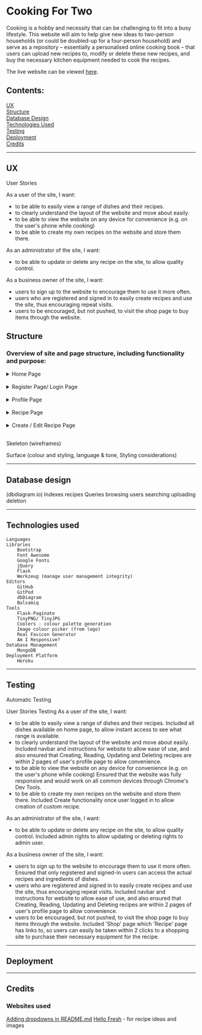 # Cooking For Two

Cooking is a hobby and necessity that can be challenging to fit into a busy lifestyle.  This website will aim to help give new ideas to two-person households (or could be doubled-up for a four-person household) and serve as a repository – essentially a personalised online cooking book – that users can upload new recipes to, modify or delete these new recipes, and buy the necessary kitchen equipment needed to cook the recipes.

The live website can be viewed [here](https://cooking-for-two.herokuapp.com/).

## Contents:
[UX](#ux)<br>
[Structure](#structure)<br>
[Database Design](#database-design)<br>
[Technologies Used](#technologies-used)<br>
[Testing](#testing)<br>
[Deployment](#deployment)<br>
[Credits](#credits)

-----

## UX
User Stories

As a user of the site, I want:
- to be able to easily view a range of dishes and their recipes.
- to clearly understand the layout of the website and move about easily.
- to be able to view the website on any device for convenience (e.g. on the user's phone while cooking)
- to be able to create my own recipes on the website and store them there.

As an administrator of the site, I want:
- to be able to update or delete any recipe on the site, to allow quality control.

As a business owner of the site, I want:
- users to sign up to the website to encourage them to use it more often.
- users who are registered and signed in to easily create recipes and use the site, thus encouraging repeat visits.
- users to be encouraged, but not pushed, to visit the shop page to buy items through the website.

## Structure
### Overview of site and page structure, including functionality and purpose:
<details>
<summary>Home Page</summary>

- Header for easy navigation between pages of the site.
- Flashed messages appear to left of navigation bar for consistency throughout site.
- Welcome title with 'Browse Recipes' and 'Register' buttons for simplicity and clarity
- Dish Cards for key information about a dish - region, title, creator, 'More' button to register
</details><br>

<details>
<summary>Register Page/ Login Page</summary>

- Username input: text input box
- Password input: text input box
- Submit Button: to send information to back-end
- Sign-in link: if users already have a profile
</details><br>

<details>
<summary>Profile Page</summary>

- Similar structure to Home Page to ensure consistency across website to improve UX
- Welcome message now has "User's Homepage" to indicate logged in
- Search bar to allow user to filter for recipes/ dishes/ ingredients they would want
- 'More' button on individual dish cards leads to Recipe page
</details><br>

<details>
<summary>Recipe Page</summary>

- Image of dish
- 'Edit' and 'Delete' for creator of recipe, or admin
- Ingredients, recipe and equipment information
</details><br>

<details>
<summary>Create / Edit Recipe Page</summary>

- Region dropdown field
- Dish Name field (text)
- Ingredients field (text)
- Equipment field (text)
- Description field (Text)
- URL field for image (URL)
- All fields prepopulate if on Edit Recipe page
</details><br>

Skeleton (wireframes)

Surface (colour and styling, language & tone, Styling considerations)

-----

## Database design
(dbdiagram.io)
    Indexes
        recipes
    Queries
        browsing
        users
        searching
        uploading
        deletion

-----

## Technologies used
    Languages
    Libraries
        Bootstrap
        Font Awesome
        Google Fonts
        jQuery
        Flask
        Werkzeug (manage user management integrity)
    Editors
        GitHub
        GitPod
        dbDiagram
        Balsamiq
    Tools
        Flask-Paginate
        TinyPNG/ TinyJPG
        Coolers - colour palette generation
        Image colour picker (from logo)
        Real Favicon Generator
        Am I Responsive?
    Database Management
        MongoDB
    Deployment Platform
        Heroku

-----

## Testing

Automatic Testing

User Stories Testing
As a user of the site, I want:
- to be able to easily view a range of dishes and their recipes.
    Included all dishes available on home page, to allow instant access to see what range is available.
- to clearly understand the layout of the website and move about easily.
    Included navbar and instructions for website to allow ease of use, and also ensured that Creating, Reading, Updating and Deleting recipes are within 2 pages of user's profile page to allow convenience.
- to be able to view the website on any device for convenience (e.g. on the user's phone while cooking)
    Ensured that the website was fully responsive and would work on all common devices through Chrome's Dev Tools.
- to be able to create my own recipes on the website and store them there.
    Included Create functionality once user logged in to allow creation of custom recipe.

As an administrator of the site, I want:
- to be able to update or delete any recipe on the site, to allow quality control.
    Included admin rights to allow updating or deleting rights to admin user.

As a business owner of the site, I want:
- users to sign up to the website to encourage them to use it more often.
    Ensured that only registered and signed-in users can access the actual recipes and ingredients of dishes.
- users who are registered and signed in to easily create recipes and use the site, thus encouraging repeat visits.
    Included navbar and instructions for website to allow ease of use, and also ensured that Creating, Reading, Updating and Deleting recipes are within 2 pages of user's profile page to allow convenience.
- users to be encouraged, but not pushed, to visit the shop page to buy items through the website.
    Included 'Shop' page which 'Recipe' page has links to, so users can easily be taken within 2 clicks to a shopping site to purchase their necessary equipment for the recipe.

-----

## Deployment

-----

## Credits
### Websites used
[Adding dropdowns in README.md](https://dev.to/asyraf/how-to-add-dropdown-in-markdown-o78)
[Hello Fresh](https://www.hellofresh.co.uk/) - for recipe ideas and images